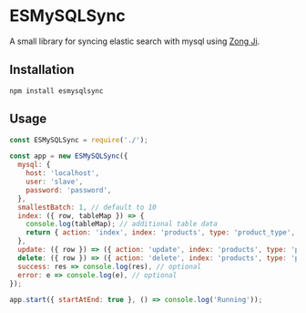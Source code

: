 # ESMySQLSync

A small library for syncing elastic search with mysql using [Zong Ji](https://github.com/nevill/zongji).

## Installation

`npm install esmysqlsync`

## Usage

```javascript
const ESMySQLSync = require('./');

const app = new ESMySQLSync({
  mysql: {
    host: 'localhost',
    user: 'slave',
    password: 'password',
  },
  smallestBatch: 1, // default to 10
  index: ({ row, tableMap }) => {
    console.log(tableMap); // additional table data
    return { action: 'index', index: 'products', type: 'product_type', id: row.id, body: row };
  },
  update: ({ row }) => ({ action: 'update', index: 'products', type: 'product_type', id: row.after.id, body: row.after }),
  delete: ({ row }) => ({ action: 'delete', index: 'products', type: 'product_type', id: row.id }),
  success: res => console.log(res), // optional
  error: e => console.log(e), // optional
});

app.start({ startAtEnd: true }, () => console.log('Running'));
```
